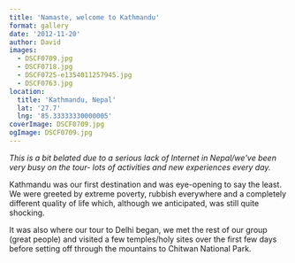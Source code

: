```yaml
---
title: 'Namaste, welcome to Kathmandu'
format: gallery
date: '2012-11-20'
author: David
images:
  - DSCF0709.jpg
  - DSCF0718.jpg
  - DSCF0725-e1354011257945.jpg
  - DSCF0763.jpg
location:
  title: 'Kathmandu, Nepal'
  lat: '27.7'
  lng: '85.33333330000005'
coverImage: DSCF0709.jpg
ogImage: DSCF0709.jpg
---
```

_This is a bit belated due to a serious lack of Internet in Nepal/we've been very busy on the tour- lots of activities and new experiences every day._

Kathmandu was our first destination and was eye-opening to say the least. We were greeted by extreme poverty, rubbish everywhere and a completely different quality of life which, although we anticipated, was still quite shocking.

It was also where our tour to Delhi began, we met the rest of our group (great people) and visited a few temples/holy sites over the first few days before setting off through the mountains to Chitwan National Park.

